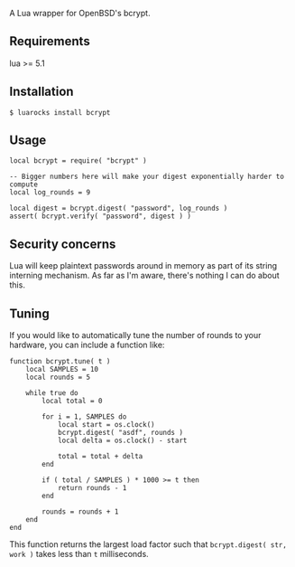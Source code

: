 A Lua wrapper for OpenBSD's bcrypt.


Requirements
------------

lua >= 5.1


Installation
------------

	$ luarocks install bcrypt


Usage
-----

	local bcrypt = require( "bcrypt" )
	
	-- Bigger numbers here will make your digest exponentially harder to compute
	local log_rounds = 9
	
	local digest = bcrypt.digest( "password", log_rounds )
	assert( bcrypt.verify( "password", digest ) )


Security concerns
-----------------

Lua will keep plaintext passwords around in memory as part of its string
interning mechanism. As far as I'm aware, there's nothing I can do about
this.


Tuning
------

If you would like to automatically tune the number of rounds to your
hardware, you can include a function like:

	function bcrypt.tune( t )
		local SAMPLES = 10
		local rounds = 5
	
		while true do
			local total = 0
	
			for i = 1, SAMPLES do
				local start = os.clock()
				bcrypt.digest( "asdf", rounds )
				local delta = os.clock() - start
	
				total = total + delta
			end
	
			if ( total / SAMPLES ) * 1000 >= t then
				return rounds - 1
			end
	
			rounds = rounds + 1
		end
	end

This function returns the largest load factor such that `bcrypt.digest(
str, work )` takes less than `t` milliseconds.
